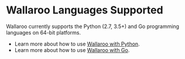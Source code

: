 # Wallaroo Languages Supported

Wallaroo currently supports the Python (2.7, 3.5+) and Go programming languages on 64-bit platforms.

* Learn more about how to use [Wallaroo with Python](python/intro.md).
* Learn more about how to use [Wallaroo with Go](go/intro.md).
